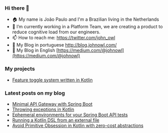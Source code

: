 ### Hi there 👋

- 🏠  My name is João Paulo and I'm a Brazilian living in the Netherlands
- 🌱  I’m currently working in a Platform Team, we are creating a product to reduce cognitive load from our engineers.
- 📫  How to reach me: https://twitter.com/john_owl
- 📄  My Blog in portuguese http://blog.johnowl.com/
- 📄  My Blog in English [https://medium.com/@johnowl](https://medium.com/@johnowl) 

### My projects
- [Feature toggle system written in Kotlin](https://github.com/johnowl/owl-rules)

### Latest posts on my blog

- [Minimal API Gateway with Spring Boot](https://medium.com/wearewaes/minimal-api-gateway-with-spring-boot-cd52f56c576a)
- [Throwing exceptions in Kotlin](https://medium.com/wearewaes/throwing-exceptions-in-kotlin-8d7bb16a7b66)
- [Ephemeral environments for your Spring Boot API tests](https://medium.com/wearewaes/ephemeral-environments-for-your-spring-boot-api-tests-2dd84a1cab22)
- [Running a Kotlin DSL from an external file](https://medium.com/wearewaes/running-a-kotlin-dsl-from-an-external-file-c4f83153aa60)
- [Avoid Primitive Obsession in Kotlin with zero-cost abstractions](https://medium.com/wearewaes/avoid-primitive-obsession-in-kotlin-with-zero-cost-abstractions-613e2646e755)

